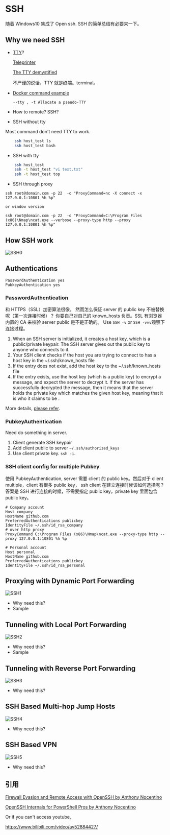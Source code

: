# SSH

随着 Windows10 集成了 Open ssh. SSH 的简单总结有必要来一下。

## Why we need SSH

- [TTY](https://en.wikipedia.org/wiki/Tty_(unix))?

    [Teleprinter](https://en.wikipedia.org/wiki/Teleprinter)

    [The TTY demystified](http://www.linusakesson.net/programming/tty/index.php)

    不严谨的说话，TTY 就是终端。terminal。

- [Docker command example](https://docs.docker.com/v17.12/edge/engine/reference/commandline/container_exec/#description)

    `--tty , -t	Allocate a pseudo-TTY`

- How to remote?
SSH?

- SSH without tty

Most command don't need TTY to work.

[More details]:(https://askubuntu.com/questions/716682/remote-ssh-command-requires-a-terminal)

``` bash
    ssh host_test ls
    ssh host_test bash
```

- SSH with tty

``` bash
    ssh host_test
    ssh -t host_test "vi text.txt"
    ssh -t host_test top
```

- SSH through proxy

```plain
ssh root@domain.com -p 22  -o "ProxyCommand=nc -X connect -x 127.0.0.1:10801 %h %p" 

or window version

ssh root@domain.com -p 22  -o "ProxyCommand=C:\Program Files (x86)\Nmap\ncat.exe --verbose --proxy-type http --proxy 127.0.0.1:10801 %h %p"
```

## How SSH work

![SSH0](./data/SSH0.jpg)

## Authentications

```plain
PasswordAuthentication yes
PubkeyAuthentication yes
```

### PasswordAuthentication

和 HTTPS（SSL）加密算法很像。 然而怎么保证 server 的 public key 不被替换呢（第一次连接时候）？ 你要自己对自己的 known_hosts 负责。SSL 有浏览器内置的 CA 来校验 server public 是不是正确的。 Use `SSH -v` or `SSH -vvv`观察下连接过程。

1. When an SSH server is initialized, it creates a host key, which is a public/private keypair. The SSH server gives out the public key to anyone who connects to it.
2. Your SSH client checks if the host you are trying to connect to has a host key in the ~/.ssh/known_hosts file
3. If the entry does not exist, add the host key to the ~/.ssh/known_hosts file
4. If the entry exists, use the host key (which is a public key) to encrypt a message, and expect the server to decrypt it. If the server has successfully decrypted the message, then it means that the server holds the private key which matches the given host key, meaning that it is who it claims to be .

More details, [please refer](https://hackernoon.com/ssh-keys-a-primer-7ac8b790e849
).
### PubkeyAuthentication

Need do something in server.

1. Client generate SSH keypair
2. Add client public to server `~/.ssh/authorized_keys`
3. Use client private key. `ssh -i`.

### SSH client config for multiple Pubkey

使用 PubkeyAuthentication, server 需要 client 的 public key。然后对于 client multiple，client 有很多 public key， ssh client 在建立连接时候该如何选择呢？ 答案是 SSH 进行连接的时候，不需要指定 public key，private key 里面包含 public key。

```plain
# Company account
Host company
HostName github.com
PreferredAuthentications publickey
IdentityFile ~/.ssh/id_rsa_company
# over http proxy
ProxyCommand C:\Program Files (x86)\Nmap\ncat.exe --proxy-type http --proxy 127.0.0.1:10801 %h %p

# Personal account
Host personal
HostName github.com
PreferredAuthentications publickey
IdentityFile ~/.ssh/id_rsa_personal
```

## Proxying with Dynamic Port Forwarding

![SSH1](./data/SSH1.png)

- Why need this?
- Sample

## Tunneling with Local Port Forwarding

![SSH2](./data/SSH2.png)

- Why need this?
- Sample

## Tunneling with Reverse Port Forwarding

![SSH3](./data/SSH3.png)

- Why need this?

## SSH Based Multi-hop Jump Hosts

![SSH4](./data/SSH4.png)

- Why need this?

## SSH Based VPN

![SSH5](./data/SSH5.png)

- Why need this?

## 引用

[Firewall Evasion and Remote Access with OpenSSH by Anthony Nocentino](https://www.youtube.com/watch?v=7gzA240k7OE)

[OpenSSH Internals for PowerShell Pros by Anthony Nocentino](https://www.youtube.com/watch?v=CPE2-bWK9Vc)

Or if you can't access youtube,

https://www.bilibili.com/video/av52884427/